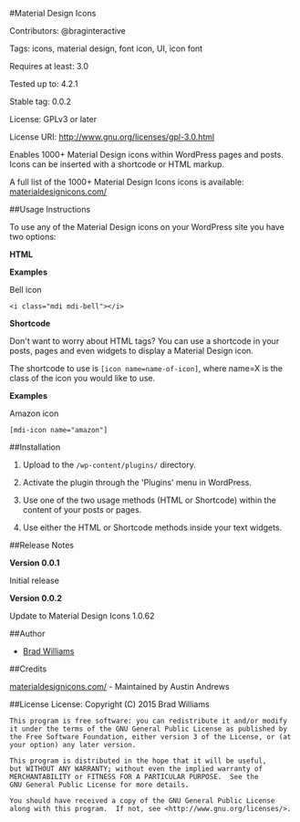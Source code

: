 #Material Design Icons

Contributors: @braginteractive

Tags: icons, material design, font icon, UI, icon font

Requires at least: 3.0

Tested up to: 4.2.1

Stable tag: 0.0.2

License: GPLv3 or later

License URI: http://www.gnu.org/licenses/gpl-3.0.html


Enables 1000+ Material Design icons within WordPress pages and posts. Icons can be inserted with a shortcode or HTML markup.

A full list of the 1000+ Material Design Icons icons is available: [materialdesignicons.com/](http://materialdesignicons.com/)

##Usage Instructions

To use any of the Material Design icons on your WordPress site you have two options:

__HTML__

**Examples**

Bell icon

`<i class="mdi mdi-bell"></i>`


__Shortcode__

Don't want to worry about HTML tags?  You can use a shortcode in your posts, pages and even widgets to display a Material Design icon.

The shortcode to use is `[icon name=name-of-icon]`, where name=X is the class of the icon you would like to use.

**Examples**

Amazon icon

`[mdi-icon name="amazon"]`

##Installation

1. Upload to the `/wp-content/plugins/` directory.

2. Activate the plugin through the 'Plugins' menu in WordPress.

3. Use one of the two usage methods (HTML or Shortcode) within the content of your posts or pages.   

4. Use either the HTML or Shortcode methods inside your text widgets.


##Release Notes

__Version 0.0.1__

Initial release

__Version 0.0.2__

Update to Material Design Icons 1.0.62


##Author

- [Brad Williams](http://braginteractive)

##Credits

[materialdesignicons.com/](http://materialdesignicons.com/) - Maintained by Austin Andrews

##License
License:
    Copyright (C) 2015 Brad Williams

    This program is free software: you can redistribute it and/or modify it under the terms of the GNU General Public License as published by the Free Software Foundation, either version 3 of the License, or (at your option) any later version.

    This program is distributed in the hope that it will be useful,
    but WITHOUT ANY WARRANTY; without even the implied warranty of
    MERCHANTABILITY or FITNESS FOR A PARTICULAR PURPOSE.  See the
    GNU General Public License for more details.

    You should have received a copy of the GNU General Public License
    along with this program.  If not, see <http://www.gnu.org/licenses/>.
